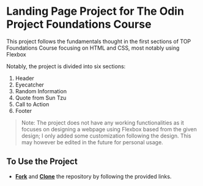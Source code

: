 # Landing Page Project for The Odin Project Foundations Course
<p>This project follows the fundamentals thought in the first sections of TOP Foundations Course focusing on HTML and CSS, most notably using Flexbox</p>
<p>Notably, the project is divided into six sections:<p>
<ol>
  <li>Header</li>
  <li>Eyecatcher</li>
  <li>Random Information</li>
  <li>Quote from Sun Tzu</li>
  <li>Call to Action</li>
  <li>Footer</li>
</ol>

> Note: The project does not have any working functionalities as it focuses on designing a webpage using Flexbox based from the given design; I only added some customization following the design. This may however be edited in the future for personal usage.

## To Use the Project
- **[Fork](https://docs.github.com/en/get-started/quickstart/fork-a-repo)** and **[Clone](https://docs.github.com/en/github/creating-cloning-and-archiving-repositories/cloning-a-repository-from-github/cloning-a-repository)** the repository by following the provided links.
